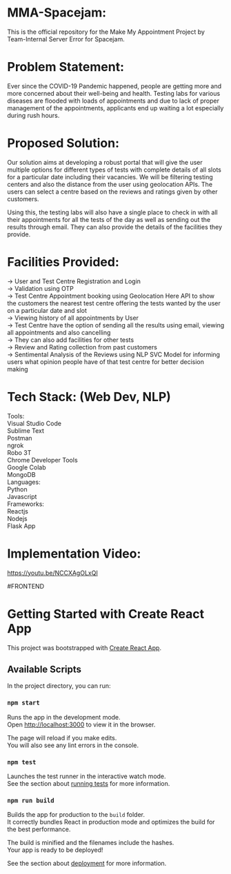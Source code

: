 # MMA-Spacejam:

 This is the official repository for the Make My Appointment Project by Team-Internal Server Error for Spacejam.
 
# Problem Statement:

Ever since the COVID-19 Pandemic happened, people are getting more and more concerned about their well-being and health. 
Testing labs for various diseases are flooded with loads of appointments and due to lack of proper management of the appointments, applicants end up waiting a lot especially during rush hours.

# Proposed Solution:

Our solution aims at developing a robust portal that will give the user multiple options for different types of tests with complete details of all slots for a particular date including their vacancies. We will be filtering testing centers and also the distance from the user using geolocation APIs. The users can select a centre based on the reviews and ratings given by other customers.

Using this, the testing labs will also have a single place to check in with all their appointments for all the tests of the day as well as sending out the results through email. They can also provide the details of the facilities they provide.

# Facilities Provided:

 -> User and Test Centre Registration and Login<br>
 -> Validation using OTP<br>
 -> Test Centre Appointment booking using Geolocation Here API to show the customers the nearest test centre offering the tests wanted by the user on a particular date and slot<br>
 -> Viewing history of all appointments by User<br>
 -> Test Centre have the option of sending all the results using email, viewing all appointments and also cancelling<br>
 -> They can also add facilities for other tests<br>
 -> Review and Rating collection from past customers<br>
 -> Sentimental Analysis of the Reviews using NLP SVC Model for informing users what opinion people have of that test centre for better decision making<br>
 
# Tech Stack: (Web Dev, NLP)

   Tools:<br>
     Visual Studio Code<br>
     Sublime Text<br>
     Postman<br>
     ngrok<br>
     Robo 3T<br>
     Chrome Developer Tools<br>
     Google Colab<br>
     MongoDB <br>
   Languages:<br>
     Python<br>
     Javascript<br>
   Frameworks:<br>
     Reactjs<br>
     Nodejs<br>
     Flask App<br>
     
# Implementation Video:
 
 https://youtu.be/NCCXAgOLxQI
 
 #FRONTEND
 # Getting Started with Create React App

This project was bootstrapped with [Create React App](https://github.com/facebook/create-react-app).

## Available Scripts

In the project directory, you can run:

### `npm start`

Runs the app in the development mode.\
Open [http://localhost:3000](http://localhost:3000) to view it in the browser.

The page will reload if you make edits.\
You will also see any lint errors in the console.

### `npm test`

Launches the test runner in the interactive watch mode.\
See the section about [running tests](https://facebook.github.io/create-react-app/docs/running-tests) for more information.

### `npm run build`

Builds the app for production to the `build` folder.\
It correctly bundles React in production mode and optimizes the build for the best performance.

The build is minified and the filenames include the hashes.\
Your app is ready to be deployed!

See the section about [deployment](https://facebook.github.io/create-react-app/docs/deployment) for more information.
  
